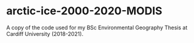 # arctic-ice-2000-2020-MODIS
A copy of the code used for my BSc Environmental Geography Thesis at Cardiff University (2018-2021).
